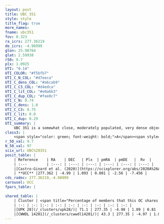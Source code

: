```yaml
---
layout: post
title: UBC 351
style: style
title_flag: true
more_names: 
fname: ubc351
fov: 0.323
ra_icrs: 277.36219
de_icrs: -4.98999
glon: 25.98764
glat: 2.59938
r50: 9.7
plx: 1.0925
UTI: "0.14"
UTI_COLOR: "#f5bfb7"
UTI_C_N_COL: "#d7eeca"
UTI_C_dens_COL: "#a6cab9"
UTI_C_C3_COL: "#d4edca"
UTI_C_lit_COL: "#e0a6b3"
UTI_C_dup_COL: "#fee0c7"
UTI_C_N: 0.74
UTI_C_dens: 1.0
UTI_C_C3: 0.75
UTI_C_lit: 0.0
UTI_C_dup: 0.29
UTI_summary: |
    UBC 351 is a somewhat close, moderately populated, very dense object of high C3 quality. It is rarely studied in the literature.<br><br><span style="color: #99180f; font-weight: bold;">Warning: </span>This is possibly a duplicated object, which shares a significant percentage of members with at least one previously reported entry.
class3: |
    <span style="color: green; font-weight: bold;">A</span><span style="color: #FFC300; font-weight: bold;">B</span>
r_50_val: 9.7
N_50_val: 97
scix_url: UBC%20351
posit_table: |
    | Reference    | RA    | DEC   | Plx  | pmRA  | pmDE   |  Rv  |
    | :---         | :---: | :---: | :---: | :---: | :---: | :---: |
    |[Castro-Ginard et al. (2020)](https://scixplorer.org/abs/2020A%26A...635A..45C) | 277.353 | -4.981 | 1.106 | 0.804 | -2.502 | -- |
    | **UCC** |277.362 | -4.99 | 1.093 | 0.801 | -2.56 | -7.456 | 
cds_radec: 277.36219,-4.98999
carousel: UCC
fpars_table: |
    
shared_table: |
    | Cluster | <span title="Percentage of members that this OC shares with the ones listed">%</span>   | RA   | DEC   | Plx   | pmRA  | pmDE  | Rv | UTI |
    | :-: | :-: |:-: | :-: | :-: | :-: | :-: | :-: | :-: |
    |[UPK 28](/_clusters/upk28/)| 71.1 | 277.35 | -4.98 | 1.09 | 0.81 | -2.55 | -6.13 |0.81 |
    |[CWWDL 14201](/_clusters/cwwdl14201/)| 43.3 | 277.35 | -4.97 | 1.09 | 0.8 | -2.55 | -7.28 |0.0 |
---
```

